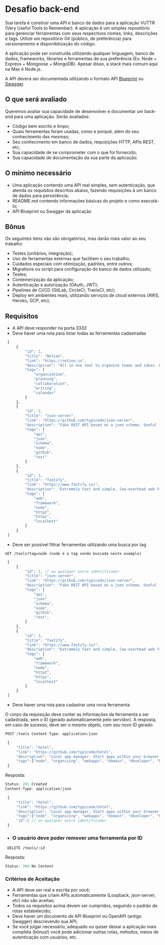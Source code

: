 # Desafio back-end

Sua tarefa é construir uma API e banco de dados para a aplicação VUTTR (Very Useful Tools to Remember). A aplicação é um simples repositório para gerenciar ferramentas com seus respectivos nomes, links, descrições e tags. Utilize um repositório Git (público, de preferência) para versionamento e disponibilização do código.

A aplicação pode ser construída utilizando qualquer linguagem, banco de dados, frameworks, libraries e ferramentas de sua preferência (Ex: Node + Express + Mongoose + MongoDB). Apesar disso, a stack mais comum aqui na Max é Node.js.

A API deverá ser documentada utilizando o formato API [Blueprint](https://apiblueprint.org/) ou [Swagger](https://swagger.io/docs/specification/basic-structure/).

## O que será avaliado
Queremos avaliar sua capacidade de desenvolver e documentar um back-end para uma aplicação. Serão avaliados:

* Código bem escrito e limpo;
* Quais ferramentas foram usadas, como e porquê, além do seu conhecimento das mesmas;
* Seu conhecimento em banco de dados, requisições HTTP, APIs REST, etc;
* Sua capacidade de se comprometer com o que foi fornecido;
* Sua capacidade de documentação da sua parte da aplicação.


## O mínimo necessário
* Uma aplicação contendo uma API real simples, sem autenticação, que atenda os requisitos descritos abaixo, fazendo requisições à um banco de dados para persistência;
* README.md contendo informações básicas do projeto e como executá-lo;
* API Blueprint ou Swagger da aplicação


## Bônus
Os seguintes itens não são obrigatórios, mas darão mais valor ao seu trabalho:

* Testes (unitários, integração);
* Uso de ferramentas externas que facilitem o seu trabalho;
* Cuidados especiais com otimização, padrões, entre outros;
* Migrations ou script para configuração do banco de dados utilizado;
* Testes;
* Conteinerização da aplicação;
* Autenticação e autorização (OAuth, JWT);
* Pipelines de CI/CD (GitLab, CircleCI, TravisCI, etc);
* Deploy em ambientes reais, utilizando serviços de cloud externos (AWS, Heroku, GCP, etc);
  
## Requisitos

  * A API deve responder na porta 3333
  * Deve haver uma rota para listar todas as ferramentas cadastradas

```javascript    
 [
     {
         "id": 1, 
         "title": "Notion",
         "link": "https://notion.so",
         "description": "All in one tool to organize teams and ideas. Write, plan, collaborate, and get organized. ",
         "tags": [
             "organization",
             "planning",
             "collaboration",
             "writing",
             "calendar"
         ]
     },
     {
         "id": 2,
         "title": "json-server",
         "link": "https://github.com/typicode/json-server",
         "description": "Fake REST API based on a json schema. Useful for mocking and creating APIs for front-end devs to consume in coding challenges.",
         "tags": [
             "api",
             "json",
             "schema",
             "node",
             "github",
             "rest"
         ]
     },
     {
         "id": 3,
         "title": "fastify",
         "link": "https://www.fastify.io/",
         "description": "Extremely fast and simple, low-overhead web framework for NodeJS. Supports HTTP2.",
         "tags": [
             "web",
             "framework",
             "node",
             "http2",
             "https",
             "localhost"
         ]
     }
 ]    
``` 

  * Deve ser possível filtrar ferramentas utilizando uma busca por tag
  
` GET /tools?tag=node (node é a tag sendo buscada neste exemplo) `

```javascript 
 [
     {
         "id": 2, // ou qualquer outro identificador
         "title": "json-server",
         "link": "https://github.com/typicode/json-server",
         "description": "Fake REST API based on a json schema. Useful for mocking and creating APIs for front-end devs to consume in coding challenges.",
         "tags": [
             "api",
             "json",
             "schema",
             "node",
             "github",
             "rest",
         ]
     },
     {
         "id": 3,
         "title": "fastify",
         "link": "https://www.fastify.io/",
         "description": "Extremely fast and simple, low-overhead web framework for NodeJS. Supports HTTP2.",
         "tags": [
             "web",
             "framework",
             "node",
             "http2",
             "https",
             "localhost"
         ]
     }
 ] 
 ```

  * Deve haver uma rota para cadastrar uma nova ferramenta
  

O corpo da requisição deve conter as informações da ferramenta a ser cadastrada, sem o ID (gerado automaticamente pelo servidor). A resposta, em caso de sucesso, deve ser o mesmo objeto, com seu novo ID gerado.

```javascript
POST /tools Content-Type: application/json
```

```javascript     
 {
     "title": "hotel",
     "link": "https://github.com/typicode/hotel",
     "description": "Local app manager. Start apps within your browser, developer tool with local .localhost domain and https out of the box.",
     "tags":["node", "organizing", "webapps", "domain", "developer", "https", "proxy"]
 }   
``` 

Resposta:

```javascript
Status: 201 Created
Content-Type: application/json
```

```javascript     
 {
     "title": "hotel",
     "link": "https://github.com/typicode/hotel",
     "description": "Local app manager. Start apps within your browser, developer tool with local .localhost domain and https out of the box.",
     "tags":["node", "organizing", "webapps", "domain", "developer", "https", "proxy"],
     "id":5 // ou qualquer outro identificador
 }  
```

  * ### O usuário deve poder remover uma ferramenta por ID
  
` DELETE /tools/:id`

Resposta:
```javascript
Status: 204 No Content
```

### Critérios de Aceitação
*   A API deve ser real e escrita por você;
*   Ferramentas que criam APIs automaticamente (Loopback, json-server, etc) não são aceitas;
* Todos os requisitos acima devem ser cumpridos, seguindo o padrão de rotas estabelecido;
* Deve haver um documento de API Blueprint ou OpenAPI (antigo Swagger) descrevendo sua API;
* Se você julgar necessário, adequado ou quiser deixar a aplicação mais completa (bônus!) você pode adicionar outras rotas, métodos, meios de autenticação com usuários, etc.